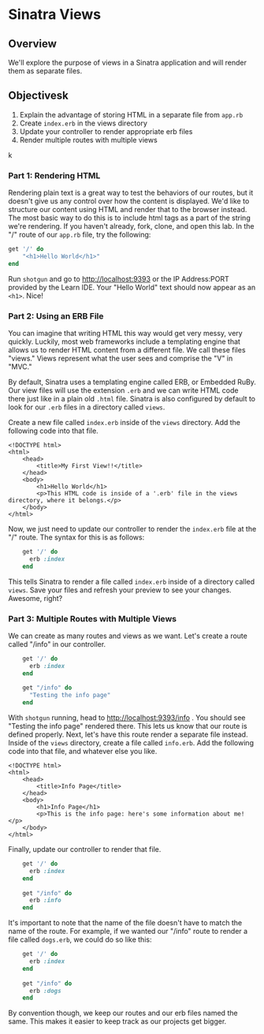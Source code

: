 # Sinatra Views

## Overview

We'll explore the purpose of views in a Sinatra application and will render them as separate files.

## Objectivesk

1. Explain the advantage of storing HTML in a separate file from `app.rb`
2. Create `index.erb` in the views directory
3. Update your controller to render appropriate erb files
2. Render multiple routes with multiple views

k
### Part 1: Rendering HTML

Rendering plain text is a great way to test the behaviors of our routes, but it doesn't give us any control over how the content is displayed. We'd like to structure our content using HTML and render that to the browser instead. The most basic way to do this is to include html tags as a part of the string we're rendering. If you haven't already, fork, clone, and open this lab. In the "/" route of our `app.rb` file, try the following:

```ruby
get '/' do
	"<h1>Hello World</h1>"
end
``` 

Run `shotgun` and go to [http://localhost:9393](http://localhost:9393) or the IP Address:PORT provided by the Learn IDE. Your "Hello World" text should now appear as an `<h1>`. Nice!

### Part 2: Using an ERB File

You can imagine that writing HTML this way would get very messy, very quickly. Luckily, most web frameworks include a templating engine that allows us to render HTML content from a different file. We call these files "views." Views represent what the user sees and comprise the "V" in "MVC."

By default, Sinatra uses a templating engine called ERB, or Embedded RuBy. Our view files will use the extension `.erb` and we can write HTML code there just like in a plain old `.html` file. Sinatra is also configured by default to look for our `.erb` files in a directory called `views`.

Create a new file called `index.erb` inside of the `views` directory. Add the following code into that file.

```erb
<!DOCTYPE html>
<html>
	<head>
		<title>My First View!!</title>
	</head>
	<body>
		<h1>Hello World</h1>
		<p>This HTML code is inside of a '.erb' file in the views directory, where it belongs.</p>
	</body>
</html>
```

Now, we just need to update our controller to render the `index.erb` file at the "/" route. The syntax for this is as follows:

```ruby
	get '/' do
	  erb :index
	end
``` 

This tells Sinatra to render a file called `index.erb` inside of a directory called `views`. Save your files and refresh your preview to see your changes. Awesome, right?

### Part 3: Multiple Routes with Multiple Views

We can create as many routes and views as we want. Let's create a route called "/info" in our controller.

```ruby
	get '/' do
	  erb :index
	end
	
	get "/info" do
	  "Testing the info page"
	end
```


With `shotgun` running, head to [http://localhost:9393/info](http://localhost:9393/info) . You should see "Testing the info page" rendered there. This lets us know that our route is defined properly. Next, let's have this route render a separate file instead. Inside of the `views` directory, create a file called `info.erb`. Add the following code into that file, and whatever else you like.

```erb
<!DOCTYPE html>
<html>
	<head>
		<title>Info Page</title>
	</head>
	<body>
		<h1>Info Page</h1>
		<p>This is the info page: here's some information about me!</p>
	</body>
</html>
```

Finally, update our controller to render that file.

```ruby
	get '/' do
	  erb :index
	end
	
	get "/info" do
	  erb :info
	end
```

It's important to note that the name of the file doesn't have to match the name of the route. For example, if we wanted our "/info" route to render a file called `dogs.erb`, we could do so like this:

```ruby
	get '/' do
	  erb :index
	end
	
	get "/info" do
	  erb :dogs
	end
```

By convention though, we keep our routes and our erb files named the same. This makes it easier to keep track as our projects get bigger.

